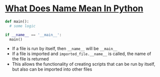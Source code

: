 # [What Does Name Mean In Python](https://medium.com/code-python/what-does-name-mean-in-python-c3f80377b46b)

```python
def main():
  # some logic

if __name__ == '__main__':
  main()
```

* If a file is run by itself, then `__name__` will be `__main__`
* If a file is imported and `imported_file.__name__` is called, the name of the file is returned
* This allows the functionality of creating scripts that can be run by itself, but also can be imported into other files
